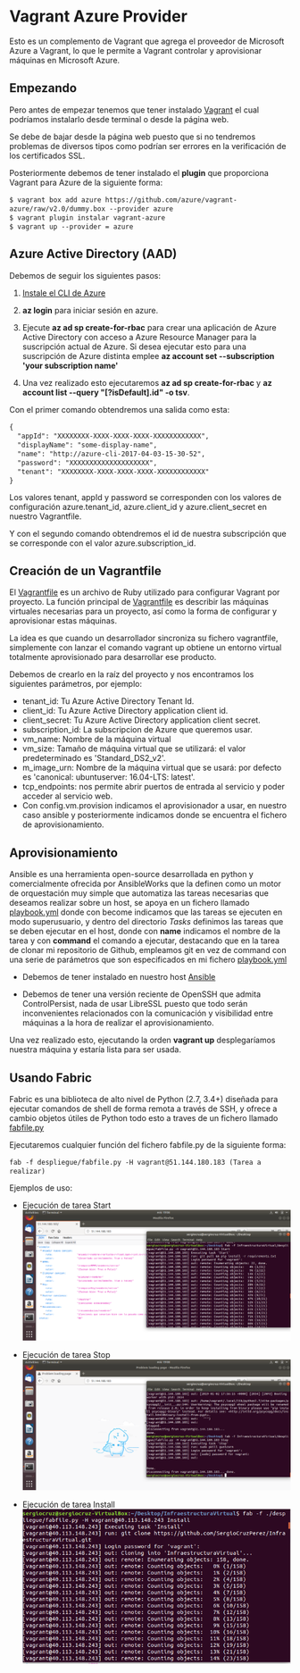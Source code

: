 # Vagrant Azure Provider

Esto es un complemento de Vagrant que agrega el proveedor de Microsoft Azure a Vagrant, lo que le permite a Vagrant controlar y aprovisionar máquinas en Microsoft Azure.

## Empezando

Pero antes de empezar tenemos que tener instalado [Vagrant](https://www.vagrantup.com/downloads.html) el cual podríamos instalarlo desde terminal o desde la página web.

Se debe de bajar desde la página web puesto que si no tendremos problemas de diversos tipos como podrían ser errores en la verificación de los certificados SSL.

Posteriormente debemos de tener instalado el **plugin** que proporciona Vagrant para Azure de la siguiente forma:

~~~
$ vagrant box add azure https://github.com/azure/vagrant-azure/raw/v2.0/dummy.box --provider azure
$ vagrant plugin instalar vagrant-azure
$ vagrant up --provider = azure
~~~

## Azure Active Directory (AAD)

Debemos de seguir los siguientes pasos:

1. [Instale el CLI de Azure](https://docs.microsoft.com/en-us/cli/azure/install-azure-cli?view=azure-cli-latest)

2. **az login** para iniciar sesión en azure.

3. Ejecute **az ad sp create-for-rbac** para crear una aplicación de Azure Active Directory con acceso a Azure Resource Manager para la suscripción actual de Azure. Si desea ejecutar esto para una suscripción de Azure distinta emplee **az account set --subscription 'your subscription name'**

4. Una vez realizado esto ejecutaremos **az ad sp create-for-rbac** y **az account list --query "[?isDefault].id" -o tsv**.

Con el primer comando obtendremos una salida como esta:

~~~
{
  "appId": "XXXXXXXX-XXXX-XXXX-XXXX-XXXXXXXXXXXX",
  "displayName": "some-display-name",
  "name": "http://azure-cli-2017-04-03-15-30-52",
  "password": "XXXXXXXXXXXXXXXXXXXX",
  "tenant": "XXXXXXXX-XXXX-XXXX-XXXX-XXXXXXXXXXXX"
}
~~~

Los valores tenant, appId y password se corresponden con los valores de configuración azure.tenant_id, azure.client_id y azure.client_secret en nuestro Vagrantfile.

Y con el segundo comando obtendremos el id de nuestra subscripción que se corresponde con el valor azure.subscription_id.

## Creación de un Vagrantfile

El [Vagrantfile](https://github.com/SergioCruzPerez/InfraestructuraVirtual/blob/master/Vagrantfile) es un archivo de Ruby utilizado para configurar Vagrant por proyecto. La función principal de [Vagrantfile](https://github.com/SergioCruzPerez/InfraestructuraVirtual/blob/master/Vagrantfile) es describir las máquinas virtuales necesarias para un proyecto, así como la forma de configurar y aprovisionar estas máquinas.

La idea es que cuando un desarrollador sincroniza su fichero vagrantfile, simplemente con lanzar el comando vagrant up obtiene un entorno virtual totalmente aprovisionado para desarrollar ese producto.

Debemos de crearlo en la raíz del proyecto y nos encontramos los siguientes parámetros, por ejemplo:

- tenant_id: Tu Azure Active Directory Tenant Id.
- client_id: Tu Azure Active Directory application client id.
- client_secret: Tu Azure Active Directory application client secret.
- subscription_id: La subscripcion de Azure que queremos usar.
- vm_name: Nombre de la máquina virtual
- vm_size: Tamaño de máquina virtual que se utilizará: el valor predeterminado es 'Standard_DS2_v2'.
- m_image_urn: Nombre de la máquina virtual que se usará: por defecto es 'canonical: ubuntuserver: 16.04-LTS: latest'.
- tcp_endpoints: nos permite abrir puertos de entrada al servicio y poder acceder al servicio web.
- Con config.vm.provision indicamos el aprovisionador a usar, en nuestro caso ansible y posteriormente indicamos donde se encuentra el fichero de aprovisionamiento.

## Aprovisionamiento

Ansible es una herramienta open-source desarrollada en python y comercialmente ofrecida por AnsibleWorks que la definen como un motor de orquestación muy simple que automatiza las tareas necesarias que deseamos realizar sobre un host, se apoya en un fichero llamado [playbook.yml](https://github.com/SergioCruzPerez/InfraestructuraVirtual/blob/master/provision/playbook.yml) donde con become indicamos que las tareas se ejecuten en modo superusuario, y dentro del directorio *Tasks* definimos las tareas que se deben ejecutar en el host, donde con **name** indicamos el nombre de la tarea y con **command** el comando a ejecutar, destacando que en la tarea de clonar mi repositorio de Github, empleamos git en vez de command con una serie de parámetros que son especificados en mi fichero [playbook.yml](https://github.com/SergioCruzPerez/InfraestructuraVirtual/blob/master/provision/playbook.yml)

- Debemos de tener instalado en nuestro host [Ansible](https://docs.ansible.com/ansible/latest/installation_guide/intro_installation.html#installing-the-control-machine)

- Debemos de tener una versión reciente de OpenSSH que admita ControlPersist, nada de usar LibreSSL puesto que todo serán inconvenientes relacionados con la comunicación y visibilidad entre máquinas a la hora de realizar el aprovisionamiento.

Una vez realizado esto, ejecutando la orden **vagrant up** desplegaríamos nuestra máquina y estaría lista para ser usada.

## Usando Fabric

Fabric es una biblioteca de alto nivel de Python (2.7, 3.4+) diseñada para ejecutar comandos de shell de forma remota a través de SSH, y ofrece a cambio objetos útiles de Python todo esto a traves de un fichero llamado [fabfile.py](https://github.com/SergioCruzPerez/InfraestructuraVirtual/blob/master/despliegue/fabfile.py)

Ejecutaremos cualquier función del fichero fabfile.py de la siguiente forma:

~~~
fab -f despliegue/fabfile.py -H vagrant@51.144.180.183 (Tarea a realizar)
~~~

Ejemplos de uso:

- Ejecución de tarea Start
![img](https://github.com/SergioCruzPerez/InfraestructuraVirtual/blob/master/docs/imagenes/Start.png)

- Ejecución de tarea Stop
![img](https://github.com/SergioCruzPerez/InfraestructuraVirtual/blob/master/docs/imagenes/Stop.png)

- Ejecución de tarea Install
![img](https://github.com/SergioCruzPerez/InfraestructuraVirtual/blob/master/docs/imagenes/Install.png)



